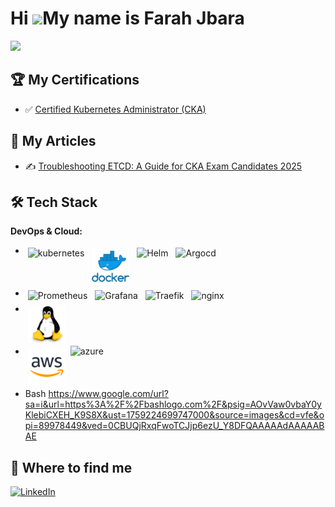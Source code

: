Hi ![](https://user-images.githubusercontent.com/18350557/176309783-0785949b-9127-417c-8b55-ab5a4333674e.gif)My name is Farah Jbara
===================================================================================================================================

<!---
farahjbara/farahjbara is a ✨ special ✨ repository because its `README.md` (this file) appears on your GitHub profile.
You can click the Preview link to take a look at your changes.
--->
![](https://camo.githubusercontent.com/992babdffd8c74a1502de375fbdf7e4d54773242/68747470733a2f2f6d656469612e67697068792e636f6d2f6d656469612f53576f536b4e36447854737a71494b4571762f67697068792e676966)

## 🏆 My Certifications 
- ✅  [Certified Kubernetes Administrator (CKA)](https://www.credly.com/badges/b2b87151-0fb3-46fd-8560-31322b4beae1/public_url)
##  📝 My Articles    
- ✍️ [Troubleshooting ETCD: A Guide for CKA Exam Candidates 2025](https://medium.com/@farahjbara1/troubleshooting-etcd-a-guide-for-cka-exam-candidates-2025-1f10a65c632f)  

## 🛠️ Tech Stack  

**DevOps & Cloud:**  
-  <img src="https://upload.wikimedia.org/wikipedia/commons/thumb/3/39/Kubernetes_logo_without_workmark.svg/617px-Kubernetes_logo_without_workmark.svg.png" alt="kubernetes" height="60" style="vertical-align:top; margin:4px"> <img src="https://raw.githubusercontent.com/github/explore/80688e429a7d4ef2fca1e82350fe8e3517d3494d/topics/docker/docker.png" alt="Docker" height="60" style="vertical-align:top; margin:4px">  <img src="https://miro.medium.com/v2/resize:fit:512/1*H14eHLtlyMRyC3pEWXnTWA.png" alt="Helm" height="60" style="vertical-align:top; margin:4px">  <img src="https://www.opsmx.com/wp-content/uploads/2022/07/Argo-1-e1630327305635-1.png" alt="Argocd" height="60" style="vertical-align:top; margin:4px"> 
- <img src="https://upload.wikimedia.org/wikipedia/commons/thumb/3/38/Prometheus_software_logo.svg/2066px-Prometheus_software_logo.svg.png"  alt="Prometheus" height="60" style="vertical-align:top; margin:4px">   <img src="https://encrypted-tbn0.gstatic.com/images?q=tbn:ANd9GcQGUxjtaFJ76OcfcQZ9B-Nose2CB0tLB6HutA&s"  alt="Grafana" height="60" style="vertical-align:top; margin:4px">  <img src="https://upload.wikimedia.org/wikipedia/commons/thumb/1/1b/Traefik.logo.png/1200px-Traefik.logo.png"  alt="Traefik" height="60" style="vertical-align:top; margin:4px">  <img src="https://quiksite.com/wp-content/uploads/2016/09/Nginx-Logo-02.png"  alt="nginx" height="60" style="vertical-align:top; margin:4px">
-  <img src="https://raw.githubusercontent.com/devicons/devicon/master/icons/linux/linux-original.svg" alt="linux" height="60" style="vertical-align:top; margin:4px">
- <img src="https://raw.githubusercontent.com/github/explore/80688e429a7d4ef2fca1e82350fe8e3517d3494d/topics/aws/aws.png" alt="AWS" height="60" style="vertical-align:top; margin:4px"> 
  <img src="https://www.vectorlogo.zone/logos/microsoft_azure/microsoft_azure-icon.svg" alt="azure" height="60" style="vertical-align:top; margin:4px/>

 

**Programming & Scripting:**  
- Python : <img src="https://raw.githubusercontent.com/github/explore/80688e429a7d4ef2fca1e82350fe8e3517d3494d/topics/python/python.png" alt="Python" height="60" style="vertical-align:top; margin:4px">
- Bash   https://www.google.com/url?sa=i&url=https%3A%2F%2Fbashlogo.com%2F&psig=AOvVaw0vbaY0yKlebiCXEH_K9S8X&ust=1759224699747000&source=images&cd=vfe&opi=89978449&ved=0CBUQjRxqFwoTCJjp6ezU_Y8DFQAAAAAdAAAAABAE

## 📲 Where to find me

[![LinkedIn](https://img.shields.io/badge/linkedin-%230077B5.svg?style=for-the-badge&logo=linkedin&logoColor=white)](https://www.linkedin.com/in/farah-jbara/)

